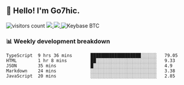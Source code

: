 ## 👋 Hello! I'm Go7hic.

 ![visitors count](https://visitors-by-url-pls-dont-use-this-in-your-repo.vercel.app/Go7hic-github-readme)
 <a href="https://twitter.com/Go7hic">
    <img src="https://img.shields.io/badge/-@Go7hic-1ca0f1?style=flat-square&labelColor=1ca0f1&logo=twitter&logoColor=white&link=https://twitter.com/Go7hic">
   <a/>
   <a href="mailto:gtfx0209@gmail.com">
    <img src="https://img.shields.io/badge/-gtfx0209@gmail.com-c14438?style=flat-square&logo=Gmail&logoColor=white&link=mailto:gtfx0209@gmail.com">
   <a/>
    ![Keybase BTC](https://img.shields.io/keybase/btc/Go7hic)
 <!--
🔭 I’m currently working
🌱 I’m currently learning
💬 Ask me about 
📫 How to reach me: 
⚡ Fun fact: 
-->
 <!--
![My Github Stats](https://github-readme-stats.vercel.app/api?username=Go7hic&show_icons=true&count_private=true)

-->

### 📊 Weekly development breakdown
<!--START_SECTION:waka-->
```text
TypeScript  9 hrs 36 mins       ███████████████████░░░░░░   79.05 
HTML        1 hr 8 mins         ██░░░░░░░░░░░░░░░░░░░░░░░   9.33 
JSON        35 mins             █░░░░░░░░░░░░░░░░░░░░░░░░   4.9 
Markdown    24 mins             ░░░░░░░░░░░░░░░░░░░░░░░░░   3.38 
JavaScript  20 mins             ░░░░░░░░░░░░░░░░░░░░░░░░░   2.85
```
<!--END_SECTION:waka-->

